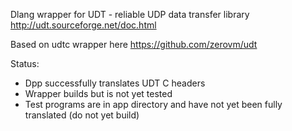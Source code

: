 
Dlang wrapper for UDT - reliable UDP data transfer library
http://udt.sourceforge.net/doc.html

Based on udtc wrapper here
https://github.com/zerovm/udt

Status:
* Dpp successfully translates UDT C headers
* Wrapper builds but is not yet tested
* Test programs are in app directory and have not yet been fully translated (do not yet build)

